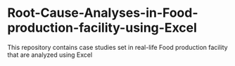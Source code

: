 # Root-Cause-Analyses-in-Food-production-facility-using-Excel
This repository contains case studies set in real-life Food production facility that are analyzed using Excel
